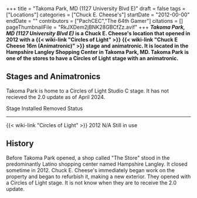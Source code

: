 +++
title = "Takoma Park, MD (1127 University Blvd E)"
draft = false
tags = ["Locations"]
categories = ["Chuck E. Cheese's"]
startDate = "2012-00-00"
endDate = ""
contributors = ["PachCEC","The 64th Gamer"]
citations = []
pageThumbnailFile = "RkJXDem2jBNK28GBCfZz.avif"
+++
***Takoma Park, MD (1127 University Blvd E)* is a Chuck E. Cheese's location that opened in 2012 with a {{< wiki-link "Circles of Light" >}} {{< wiki-link "Chuck E Cheese 16m (Animatronic)" >}} stage and animatronic. It is located in the Hampshire Langley Shopping Center in Takoma Park, MD.
Takoma Park is one of the stores to have a Circles of Light stage with an animatronic.**

## Stages and Animatronics

Takoma Park is home to a Circles of Light Studio C stage. It has not recieved the 2.0 update as of April 2024.

  Stage                                      Installed   Removed   Status
  ------------------------------------------ ----------- --------- --------------
  {{< wiki-link "Circles of Light" >}}   2012        N/A       Still in use

## History

Before Takoma Park opened, a shop called "The Store" stood in the predominantly Latino shopping center named Hampshire Langley. It closed sometime in 2012. Chuck E. Cheese's immediately began work on the property and began to refurbish it, making a new exterior. They opened with a Circles of Light stage. It is not know when they are to receive the 2.0 update.
